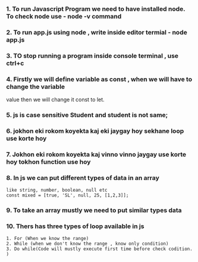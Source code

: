 ### 1. To run Javascript Program we need to have installed node. To check node use - node -v command 
### 2. To run app.js using node , write inside editor termial - node app.js
### 3. TO stop running a program inside console terminal , use ctrl+c
###  4. Firstly we will define variable as const , when we will have  to change the variable 
value then we will change it const to let.
### 5. js is case sensitive Student and student is not same;
### 6. jokhon eki rokom koyekta  kaj eki jaygay hoy sekhane loop use korte hoy
### 7. Jokhon  eki rokom koyekta kaj vinno vinno jaygay use korte hoy tokhon function use hoy
### 8. In js we can put different types of data in an array
 	like string, number, boolean, null etc
	const mixed = [true, 'SL', null, 25, [1,2,3]];
###  9. To take an array mustly we need to put similar types data
###  10. Thers has three types of loop available in js
 	1. For (When we know the range)
 	2. While (when we don't know the range , know only condition)
 	3. Do while(Code will mustly execute first time before check codition. )
 ###  